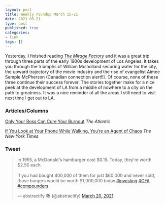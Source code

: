 ```yaml
---
layout: post
title: Weekly roundup March 15-21
date: 2021-03-21
type: post
published: true
categories:
- link
tags: []
---
```


Yesterday, I finished reading [_The Mirage Factory_](https://www.goodreads.com/book/show/37542208-the-mirage-factory "Link to The Mirage Factory on Goodreads.") and it was a great trip through three parts of the early 1900s development of Los Angeles. It takes you through the triumphs of William Mulholland securing water for the city, the upward trajectory of the movie industry and the rise of evangelist Aimee Semple McPherson (Canadian connection alert!!). Of course, none of these three continue their success forever. The stories together make for a nice peek at the development of LA from a middle of nowhere to a city on the path to greatness. It was a nice reminder of all the areas I still need to visit next time I get out to LA.

### Articles/Columns

[Only Your Boss Can Cure Your Burnout](https://www.theatlantic.com/politics/archive/2021/03/how-tell-if-you-have-burnout/618250/ "Only Your Boss Can Cure Your Burnout. By Olga Khazan") *The Atlantic*

[If You Look at Your Phone While Walking, You’re an Agent of Chaos](https://www.nytimes.com/2021/03/18/science/distracted-walking-phone.html "If You Look at Your Phone While Walking, You’re an Agent of Chaos. By Veronique Greenwood") *The New York Times*

### Tweet

<blockquote class="twitter-tweet" data-dnt="true"><p lang="en" dir="ltr">In 1955, a McDonald&#39;s hamburger cost $0.15. Today, they&#39;re worth $2.50 each.<br><br>If you had bought 400,000 of them for just $60,000 and never sold, those burgers would be worth $1,000,000 today.<a href="https://twitter.com/hashtag/investing?src=hash&amp;ref_src=twsrc%5Etfw">#investing</a> <a href="https://twitter.com/hashtag/CFA?src=hash&amp;ref_src=twsrc%5Etfw">#CFA</a> <a href="https://twitter.com/hashtag/compounders?src=hash&amp;ref_src=twsrc%5Etfw">#compounders</a></p>&mdash; abstractify 📚 (@abstractify) <a href="https://twitter.com/abstractify/status/1373312221736996865?ref_src=twsrc%5Etfw">March 20, 2021</a></blockquote> <script async src="https://platform.twitter.com/widgets.js" charset="utf-8"></script>
